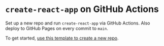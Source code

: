 # `create-react-app` on GitHub Actions

Set up a new repo and run `create-react-app` via GitHub Actions. Also deploy to GitHub Pages on every commit to `main`.

To get started, [use this template to create a new repo](https://github.com/compulim/template-create-react-app/generate).
